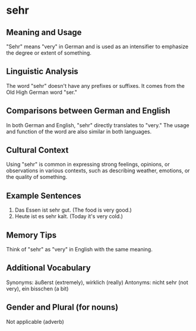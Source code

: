 # sehr
## Meaning and Usage
"Sehr" means "very" in German and is used as an intensifier to emphasize the degree or extent of something.
## Linguistic Analysis
The word "sehr" doesn't have any prefixes or suffixes. It comes from the Old High German word "ser."
## Comparisons between German and English
In both German and English, "sehr" directly translates to "very." The usage and function of the word are also similar in both languages.
## Cultural Context
Using "sehr" is common in expressing strong feelings, opinions, or observations in various contexts, such as describing weather, emotions, or the quality of something.
## Example Sentences
1. Das Essen ist sehr gut. (The food is very good.)
2. Heute ist es sehr kalt. (Today it's very cold.)
## Memory Tips
Think of "sehr" as "very" in English with the same meaning.
## Additional Vocabulary
Synonyms: äußerst (extremely), wirklich (really)
Antonyms: nicht sehr (not very), ein bisschen (a bit)
## Gender and Plural (for nouns)
Not applicable (adverb)